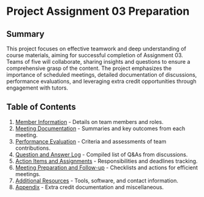 # Project Assignment 03 Preparation

## Summary
This project focuses on effective teamwork and deep understanding of course materials, aiming for successful completion of Assignment 03. Teams of five will collaborate, sharing insights and questions to ensure a comprehensive grasp of the content. The project emphasizes the importance of scheduled meetings, detailed documentation of discussions, performance evaluations, and leveraging extra credit opportunities through engagement with tutors.

## Table of Contents

1. [Member Information](./teammates/README.md) - Details on team members and roles.
2. [Meeting Documentation](./documentation/README.md) - Summaries and key outcomes from each meeting.
3. [Performance Evaluation](./evaluation/README.md) - Criteria and assessments of team contributions.
4. [Question and Answer Log](./QA_log/README.md) - Compiled list of Q&As from discussions.
5. [Action Items and Assignments](./action_items/README.md) - Responsibilities and deadlines tracking.
6. [Meeting Preparation and Follow-up](./preparation/README.md) - Checklists and actions for efficient meetings.
7. [Additional Resources](./resources/README.md) - Tools, software, and contact information.
8. [Appendix](./README.md) - Extra credit documentation and miscellaneous.
